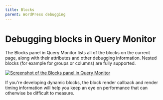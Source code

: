 ```yaml
---
title: Blocks
parent: WordPress debugging
---
```


# Debugging blocks in Query Monitor

The Blocks panel in Query Monitor lists all of the blocks on the current page, along with their attributes and other debugging information. Nested blocks (for example for groups or columns) are fully supported.

[![Screenshot of the Blocks panel in Query Monitor](/assets/block-timing.png)](/assets/block-timing.png)

If you're developing dynamic blocks, the block render callback and render timing information will help you keep an eye on performance that can otherwise be difficult to measure.
